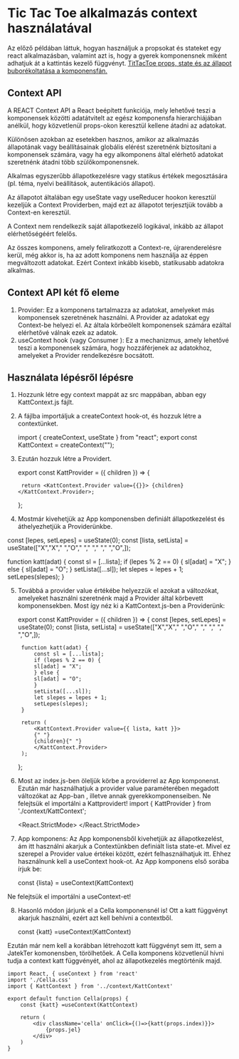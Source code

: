 # Tic Tac Toe alkalmazás context használatával

Az előző példában láttuk, hogyan használjuk a propsokat és stateket egy react alkalmazásban, valamint azt is, hogy a gyerek komponensnek miként adhatjuk át a kattintás kezelő függvényt. 
<a href="https://github.com/csefikatalin/tictactoe_2024.git">TitTacToe props, state és az állapot buborékoltatása a komponensfán. </a>

## Context API

A REACT Context API a React beépített funkciója, mely lehetővé teszi a komponensek közötti adatátvitelt az egész komponensfa hierarchiájában anélkül, hogy közvetlenül props-okon keresztül kellene átadni az adatokat. 

Különösen azokban az esetekben hasznos, amikor az alkalmazás állapotának vagy beállításainak globális elérést szeretnénk biztosítani a komponensek számára, vagy ha egy alkomponens által elérhető adatokat szeretnénk átadni több szülőkomponensnek. 

Alkalmas egyszerűbb állapotkezelésre vagy statikus értékek megosztására (pl. téma, nyelvi beállítások, autentikációs állapot).

Az állapotot általában egy useState vagy useReducer hookon keresztül kezeljük a Context Providerben, majd ezt az állapotot terjesztjük tovább a Context-en keresztül.

A Context nem rendelkezik saját állapotkezelő logikával, inkább az állapot elérhetőségéért felelős.

Az összes komponens, amely feliratkozott a Context-re, újrarenderelésre kerül, még akkor is, ha az adott komponens nem használja az éppen megváltozott adatokat. Ezért Context inkább kisebb, statikusabb adatokra alkalmas.

## Context API két fő eleme

1. Provider: Ez a komponens tartalmazza az adatokat, amelyeket más komponensek szeretnének használni. A Provider az adatokat egy Context-be helyezi el. Az általa körbeölelt komponensek számára ezáltal elérhetővé válnak ezek az adatok. 
2.	useContext hook (vagy Consumer ): Ez a mechanizmus, amely lehetővé teszi a komponensek számára, hogy hozzáférjenek az adatokhoz, amelyeket a Provider rendelkezésre bocsátott. 


## Használata lépésről lépésre

1. Hozzunk létre egy context mappát az src mappában, abban egy KattContext.js fájlt. 
2. A fájlba importáljuk a createContext hook-ot, és hozzuk létre a contextünket. 

    import { createContext, useState } from "react";
    export const KattContext = createContext("");

3. Ezután hozzuk létre a Providert. 

    export const KattProvider = ({ children }) => {

        return <KattContext.Provider value={{}}> {children} </KattContext.Provider>;
    };
4. Mostmár kivehetjük az App komponensben definiált állapotkezelést és áthelyezhetjük a Providerünkbe. 

  const [lepes, setLepes] = useState(0);
  const [lista, setLista] = useState(["X","X"," ","O"," "," "," "," ","O",]);
  
  function katt(adat) {
    const sl = [...lista];
    if (lepes % 2 == 0) {
      sl[adat] = "X";
    } else {
      sl[adat] = "O";
    }
    setLista([...sl]);
    let slepes = lepes + 1;
    setLepes(slepes);
  }

5. Továbbá a provider value értékébe helyezzük el azokat a változókat, amelyeket használni szeretnénk majd a Provider által körbevett komponensekben.  Most így néz ki a KattContext.js-ben a Providerünk: 

    export const KattProvider = ({ children }) => {
        const [lepes, setLepes] = useState(0);
        const [lista, setLista] = useState(["X","X"," ","O"," "," "," "," ","O",]);
        
        function katt(adat) {
            const sl = [...lista];
            if (lepes % 2 == 0) {
            sl[adat] = "X";
            } else {
            sl[adat] = "O";
            }
            setLista([...sl]);
            let slepes = lepes + 1;
            setLepes(slepes);
        }

        return (
            <KattContext.Provider value={{ lista, katt }}>
            {" "}
            {children}{" "}
            </KattContext.Provider>
        );
    };

6. Most az index.js-ben öleljük körbe a providerrel az App komponenst. Ezután már használhatjuk a provider value paraméterében megadott változókat az App-ban , illetve annak gyerekkomponenseiben.  Ne felejtsük el importálni a Kattprovidert! import { KattProvider } from './context/KattContext'; 

    <React.StrictMode>
    <KattProvider>
        <App />
    </KattProvider>
    </React.StrictMode>

7. App komponens: 
Az App komponensből kivehetjük az állapotkezelést, ám itt használni akarjuk a Contextünkben definiált lista state-et. 
Mivel ez szerepel a Provider value értékei között, ezért felhasználhatjuk itt. 
Ehhez használnunk kell a useContext hook-ot. 
Az App komponens első sorába  írjuk be: 

    const {lista} = useContext(KattContext)

Ne felejtsük el importálni a useContext-et!

8. Hasonló módon járjunk el a Cella komponensnél is! Ott a katt függvényt akarjuk használni, ezért azt kell behívni a contextből. 
    
    const {katt} =useContext(KattContext)

Ezután már nem kell a korábban létrehozott katt függvényt sem itt, sem a JatekTer komonensben, törölhetőek. A Cella komponens közvetlenül hívni tudja a context katt függvényét, ahol az állapotkezelés megtörténik majd.

    import React, { useContext } from 'react'
    import './Cella.css'
    import { KattContext } from '../context/KattContext'

    export default function Cella(props) {
        const {katt} =useContext(KattContext)
        
        return (
            <div className='cella' onClick={()=>{katt(props.index)}}>
                {props.jel}
            </div>
        )
    }

 

